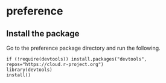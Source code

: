 # preference

## Install the package

Go to the preference package directory and run the following.

```{r}
if (!require(devtools)) install.packages("devtools", repos="https://cloud.r-project.org")
library(devtools)
install()
```


